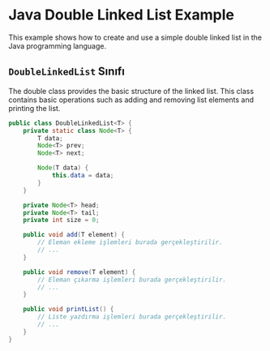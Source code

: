 # Java Double Linked List Example

This example shows how to create and use a simple double linked list in the Java programming language.

## `DoubleLinkedList` Sınıfı

The double class provides the basic structure of the linked list. This class contains basic operations such as adding and removing list elements and printing the list.


```java
public class DoubleLinkedList<T> {
    private static class Node<T> {
        T data;
        Node<T> prev;
        Node<T> next;

        Node(T data) {
            this.data = data;
        }
    }

    private Node<T> head;
    private Node<T> tail;
    private int size = 0;

    public void add(T element) {
        // Eleman ekleme işlemleri burada gerçekleştirilir.
        // ...
    }

    public void remove(T element) {
        // Eleman çıkarma işlemleri burada gerçekleştirilir.
        // ...
    }

    public void printList() {
        // Liste yazdırma işlemleri burada gerçekleştirilir.
        // ...
    }
}
